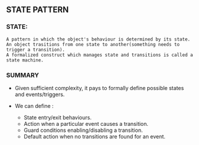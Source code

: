 ## STATE PATTERN

### STATE:
    A pattern in which the object's behaviour is determined by its state.
    An object trasitions from one state to another(something needs to trigger a transition).
    A formalized construct which manages state and transitions is called a state machine.

### SUMMARY

- Given sufficient complexity, it pays to formally define possible states and events/triggers.
- We can define :

    - State entry/exit behaviours.
    - Action when a particular event causes a transition.
    - Guard conditions enabling/disabling a transition.
    - Default action when no transitions are found for an event.